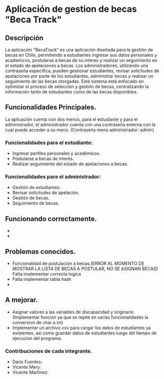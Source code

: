 # Aplicación de gestion de becas "Beca Track"

## Descripción

La aplicación "BecaTrack" es una aplicación diseñada para la gestión de becas en Chile, permitiendo a estudiantes ingresar sus datos personales y academicos, postularse a becas de su interes y realizar un seguimiento en el estado de apelaciones a becas. Los administradores, utilizando una contraseña especifica, pueden gestionar estudiantes, revisar solicitudes de apelaciones por parte de los estudiantes, administrar becas y realizar un seguimiento de las becas otorgadas. Este sistema está enfocado en optimizar el proceso de selección y gestión de becas, centralizando la información tanto de estudiantes como de las becas disponibles.

## Funcionalidades Principales.
La aplicación cuenta con dos menús, para el estudiante y para el administrador, el administrador cuenta con una contraseña externa con la cual puede acceder a su menú. (Contraseña menú administrador: admin)

### Funcionalidades para el estudiante:
- Ingresar perfiles personales y académicos.
- Postularse a becas de interés.
- Realizar seguimiento del estado de apelaciones a becas.
  
### Funcionalidades para el administrador:
- Gestión de estudiantes.
- Revisar solicitudes de apelación.
- Gestión de becas.
- Seguimiento de becas.

## Funcionando correctamente.
-
-

## Problemas conocidos.
- Funcionalidad de postulación a becas.(ERROR AL MOMENTO DE MOSTRAR LA LISTA DE BECAS A POSTULAR, NO SE ASIGNAN BECAS) Falta implementar correcta logica
- Falta implementar tabla hash
- 

## A mejorar.
- Asignar valores a las variables de discapacidad y originario.(Implementar funcion ya que se repite en varias funcionalidades la conversion de char a int)
- Implementar un archivo csv para cargar los datos de estudiantes ya existentes, asi como guardar datos de estudiantes luego del tiempo de ejecucion del programa.

### Contribuciones de cada integrante.
- Dario Fuentes:
- Vicente Mery:
- Vicente Martinez: